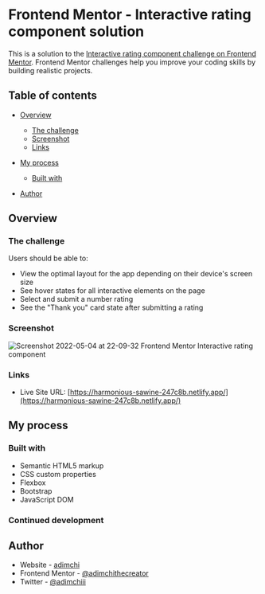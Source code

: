 # Frontend Mentor - Interactive rating component solution

This is a solution to the [Interactive rating component challenge on Frontend Mentor](https://www.frontendmentor.io/challenges/interactive-rating-component-koxpeBUmI). Frontend Mentor challenges help you improve your coding skills by building realistic projects. 

## Table of contents

- [Overview](#overview)
  - [The challenge](#the-challenge)
  - [Screenshot](#screenshot)
  - [Links](#links)
- [My process](#my-process)
  - [Built with](#built-with)

- [Author](#author)



## Overview

### The challenge

Users should be able to:

- View the optimal layout for the app depending on their device's screen size
- See hover states for all interactive elements on the page
- Select and submit a number rating
- See the "Thank you" card state after submitting a rating

### Screenshot

![![Screenshot 2022-05-04 at 22-09-32 Frontend Mentor Interactive rating component](https://user-images.githubusercontent.com/74629257/166920099-ee464e47-729e-429f-97d2-b85befb0c649.png)
](./screenshot.jpg)


### Links

- Live Site URL: [https://harmonious-sawine-247c8b.netlify.app/](https://harmonious-sawine-247c8b.netlify.app/)

## My process

### Built with

- Semantic HTML5 markup
- CSS custom properties
- Flexbox
- Bootstrap
- JavaScript DOM


### Continued development





## Author

- Website - [adimchi](https://www.adimchi.netlify.app)
- Frontend Mentor - [@adimchithecreator](https://www.frontendmentor.io/profile/adimchithecreator)
- Twitter - [@adimchiii](https://www.twitter.com/adimchiii)
